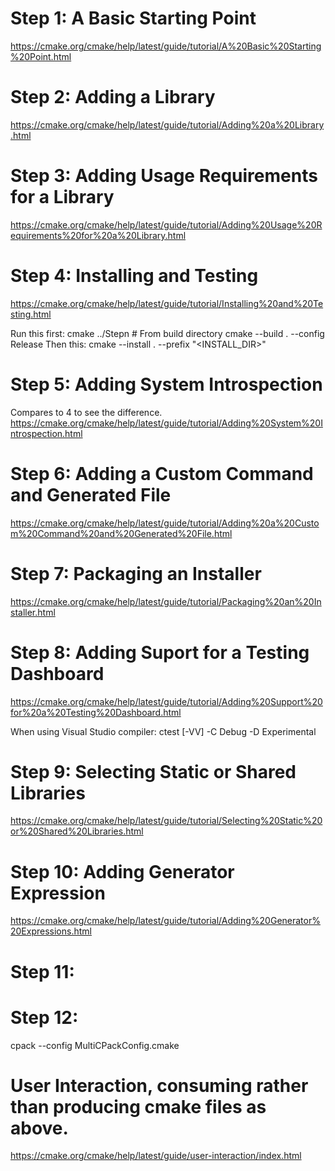 # Step 1: A Basic Starting Point
https://cmake.org/cmake/help/latest/guide/tutorial/A%20Basic%20Starting%20Point.html
# Step 2: Adding a Library
https://cmake.org/cmake/help/latest/guide/tutorial/Adding%20a%20Library.html
# Step 3: Adding Usage Requirements for a Library
https://cmake.org/cmake/help/latest/guide/tutorial/Adding%20Usage%20Requirements%20for%20a%20Library.html
# Step 4: Installing and Testing
https://cmake.org/cmake/help/latest/guide/tutorial/Installing%20and%20Testing.html

Run this first:
cmake ../Stepn # From build directory
cmake --build . --config Release
Then this:
cmake --install . --prefix "<INSTALL_DIR>"

# Step 5: Adding System Introspection
Compares to 4 to see the difference.
https://cmake.org/cmake/help/latest/guide/tutorial/Adding%20System%20Introspection.html
# Step 6: Adding a Custom Command and Generated File
https://cmake.org/cmake/help/latest/guide/tutorial/Adding%20a%20Custom%20Command%20and%20Generated%20File.html

# Step 7: Packaging an Installer
https://cmake.org/cmake/help/latest/guide/tutorial/Packaging%20an%20Installer.html

# Step 8: Adding Suport for a Testing Dashboard
https://cmake.org/cmake/help/latest/guide/tutorial/Adding%20Support%20for%20a%20Testing%20Dashboard.html

When using Visual Studio compiler:
ctest [-VV] -C Debug -D Experimental

# Step 9: Selecting Static or Shared Libraries
https://cmake.org/cmake/help/latest/guide/tutorial/Selecting%20Static%20or%20Shared%20Libraries.html

# Step 10: Adding Generator Expression
https://cmake.org/cmake/help/latest/guide/tutorial/Adding%20Generator%20Expressions.html

# Step 11:

# Step 12:
cpack --config MultiCPackConfig.cmake


# User Interaction, consuming rather than producing cmake files as above.
https://cmake.org/cmake/help/latest/guide/user-interaction/index.html